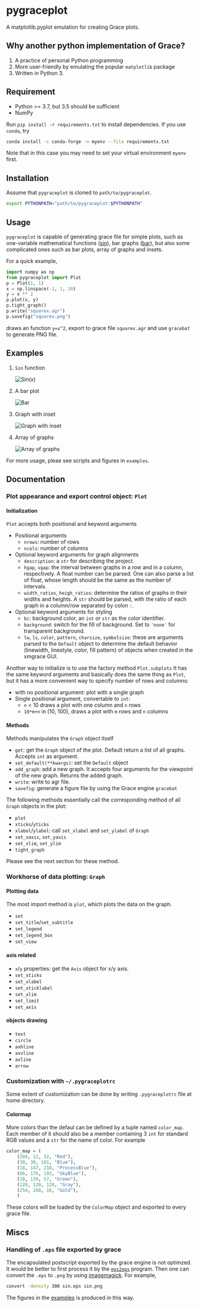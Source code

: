 # pygraceplot

A matplotlib.pyplot emulation for creating Grace plots.

## Why another python implementation of Grace?

1. A practice of personal Python programming
2. More user-friendly by emulating the popular `matplotlib` package
3. Written in Python 3.

## Requirement

- Python >= 3.7, but 3.5 should be sufficient
- NumPy

Run `pip install -r requirements.txt` to install dependencies.
If you use `conda`, try

```bash
conda install -c conda-forge -n myenv --file requirements.txt
```

Note that in this case you may need to set your virtual environment `myenv` first.

## Installation

Assume that `pygraceplot` is cloned to `path/to/pygraceplot`.

```bash
export PYTHONPATH="path/to/pygraceplot:$PYTHONPATH"
```

## Usage

`pygraceplot` is capable of generating grace file for simple plots,
such as one-variable mathematical functions ([sin](examples/sin.py)),
bar graphs ([bar](examples/bar.py)), but also some complicated ones
such as bar plots, array of graphs and insets.

For a quick example,

```python
import numpy as np
from pygraceplot import Plot
p = Plot(1, 1)
x = np.linspace(-1, 1, 20)
y = x ** 2
p.plot(x, y)
p.tight_graph()
p.write("squarex.agr")
p.savefig("squarex.png")
```

draws an function `y=x^2`, export to grace file `squarex.agr`
and use `gracebat` to generate PNG file.

## Examples

1. `Sin` function

   ![Sin(x)](examples/sin.png)

2. A bar plot

   ![Bar](examples/bar.png)

3. Graph with inset 

   ![Graph with inset](examples/inset.png)

4. Array of graphs

   ![Array of graphs](examples/array.png)

For more usage, pleae see scripts and figures in `examples`.

## Documentation

### Plot appearance and export control object: `Plot`

#### Initialization

`Plot` accepts both positional and keyword arguments

- Positional arguments
  - `nrows`: number of rows
  - `ncols`: number of columns
- Optional keyword arguments for graph alignments
  - `description`: a `str` for describing the project.
  - `hgap`, `vgap`: the interval between graphs in a row and in a column, respectively.
    A float number can be parsed. One can also parse a list of float, whose length
    should be the same as the number of intervals.
  - `width_ratios`, `heigh_ratios`: determine the ratios of graphs in their widths and heights.
    A `str` should be parsed, with the ratio of each graph in a column/row separated by colon `:`.
- Optional keyword arguments for styling
  - `bc`: background color, an `int` or `str` as the color identifier.
  - `background`: switch for the fill of background. Set to `'none'` for transparent background.
  - `lw`, `ls`, `color`, `pattern`, `charsize`, `symbolsize`: these are arguments parsed to the
    `Default` object to determine the default behavior (linewidth, linestyle, color, fill pattern) 
    of objects when created in the xmgrace GUI.

Another way to initialize is to use the factory method `Plot.subplots`
It has the same keyword arguments and basically does the same
thing as `Plot`, but it has a more convenient way to specify number of rows and columns:

- with no positional argument: plot with a single graph
- Single positional argument, convertable to `int`:
  - `n` < 10 draws a plot with one column and `n` rows
  - `10*m+n` in (10, 100), draws a plot with `m` rows and `n` columns

#### Methods

Methods manipulates the `Graph` object itself

- `get`: get the `Graph` object of the plot. Default return a list of all graphs. Accepts `int` as argument.
- `set_default(**kwargs)`: set the `Default` object
- `add_graph`: add a new graph. It accepts four arguments for the viewpoint of the new graph.
   Returns the added graph.
- `write`: write to agr file.
- `savefig`: generate a figure file by using the Grace engine `gracebat`

The following methods essentially call the corresponding method of all `Graph` objects in the plot:

- `plot`
- `xticks`/`yticks`
- `xlabel`/`ylabel`: call `set_xlabel` and `set_ylabel` of `Graph`
- `set_xaxis`, `set_yaxis`
- `set_xlim`, `set_ylim`
- `tight_graph`

Please see the next section for these method.

### Workhorse of data plotting: `Graph`

#### Plotting data

The most import method is `plot`, which plots the data on the graph.

- `set`
- `set_title`/`set_subtitle`
- `set_legend`
- `set_legend_box`
- `set_view`

#### axis related 

- `x`/`y` properties: get the `Axis` object for x/y axis.
- `set_xticks`
- `set_xlabel`
- `set_xticklabel`
- `set_xlim`
- `set_limit`
- `set_axis`

#### objects drawing

- `text`
- `circle`
- `axhline`
- `axvline`
- `axline`
- `arrow`


### Customization with `~/.pygraceplotrc`

Some extent of customization can be done by writing `.pygraceplotrc` file at home directory.

#### Colormap

More colors than the defaul can be defined by a tuple named `color_map`.
Each member of it should also be a member containing 3 `int` for standard RGB values and a `str` for the name of color.
For example

```python
color_map = (
    (204, 12, 32, "Red"),
    (30, 30, 101, "Blue"),
    (18, 147, 210, "ProcessBlue"),
    (66, 176, 193, "SkyBlue"),
    (18, 139, 57, "Green"),
    (120, 120, 120, "Gray"),
    (254, 208, 10, "Gold"),
    )
```

These colors will be loaded by the `ColorMap` object and exported to every grace file.

## Miscs

### Handling of `.eps` file exported by grace

The encapsulated postscript exported by the grace engine
is not optimzed. It would be better to first process it by the
[`eps2eps`](https://nixdoc.net/man-pages/linux/man1/eps2eps.1.html) program.
Then one can convert the `.eps` to `.png` by using
[imagemagick](https://www.imagemagick.org/). For example,

```bash
convert -density 300 sin.eps sin.png
```

The figures in the [examples](examples/) is produced in this way.

